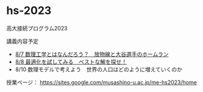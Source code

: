 # hs-2023
高大接続プログラム2023

講義内容予定

* [8/7 数理工学とはなんだろう？　放物線と大谷選手のホームラン](./20230807)
* [8/8 最適化を試してみる　ベストな解を探せ！](./20230808)
* 8/10 数理モデルで考えよう　世界の人口はどのように増えていくのか

授業ページ：
https://sites.google.com/musashino-u.ac.jp/me-hs2023/home
